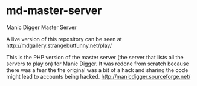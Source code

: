 md-master-server
================

Manic Digger Master Server

A live version of this repository can be seen at http://mdgallery.strangebutfunny.net/play/

This is the PHP version of the master server (the server that lists all the servers to play on) for Manic Digger. It was redone from scratch because there was a fear the the original was a bit of a hack and sharing the code might lead to accounts being hacked.
http://manicdigger.sourceforge.net/
